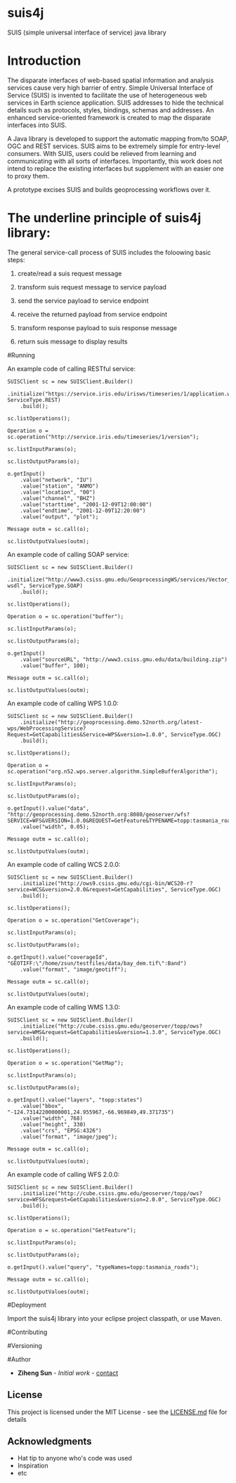 # suis4j

SUIS (simple universal interface of service) java library

# Introduction

The disparate interfaces of web-based spatial information and analysis services cause very high barrier of entry. Simple Universal Interface of Service (SUIS) is invented to facilitate the use of heterogeneous web services in Earth science application. SUIS addresses to hide the technical details such as protocols, styles, bindings, schemas and addresses. An enhanced service-oriented framework is created to map the disparate interfaces into SUIS. 

A Java library is developed to support the automatic mapping from/to SOAP, OGC and REST services. SUIS aims to be extremely simple for entry-level consumers. With SUIS, users could be relieved from learning and communicating with all sorts of interfaces. Importantly, this work does not intend to replace the existing interfaces but supplement with an easier one to proxy them. 

A prototype excises SUIS and builds geoprocessing workflows over it.

# The underline principle of suis4j library:

The general service-call process of SUIS includes the foloowing basic steps:

1) create/read a suis request message

2) transform suis request message to service payload

3) send the service payload to service endpoint

4) receive the returned payload from service endpoint

5) transform response payload to suis response message

6) return suis message to display results

#Running

An example code of calling RESTful service:

```
SUISClient sc = new SUISClient.Builder()
	.initialize("https://service.iris.edu/irisws/timeseries/1/application.wadl", ServiceType.REST)
	.build(); 
		
sc.listOperations();
		
Operation o = sc.operation("http://service.iris.edu/timeseries/1/version");

sc.listInputParams(o);

sc.listOutputParams(o);

o.getInput()
	.value("network", "IU")
	.value("station", "ANMO")
	.value("location", "00")
	.value("channel", "BHZ")
	.value("starttime", "2001-12-09T12:00:00")
	.value("endtime", "2001-12-09T12:20:00")
	.value("output", "plot");
	
Message outm = sc.call(o);
		
sc.listOutputValues(outm);
```

An example code of calling SOAP service:

```
SUISClient sc = new SUISClient.Builder()
	.initialize("http://www3.csiss.gmu.edu/GeoprocessingWS/services/Vector_Buffer_OGR?wsdl", ServiceType.SOAP)
	.build(); 
		
sc.listOperations();
		
Operation o = sc.operation("buffer");
		
sc.listInputParams(o);
		
sc.listOutputParams(o);

o.getInput()
	.value("sourceURL", "http://www3.csiss.gmu.edu/data/building.zip")
	.value("buffer", 100);
	
Message outm = sc.call(o);
		
sc.listOutputValues(outm);
```

An example code of calling WPS 1.0.0:

```
SUISClient sc = new SUISClient.Builder()
	.initialize("http://geoprocessing.demo.52north.org/latest-wps/WebProcessingService?Request=GetCapabilities&Service=WPS&version=1.0.0", ServiceType.OGC)
	.build(); 
		
sc.listOperations();
		
Operation o = sc.operation("org.n52.wps.server.algorithm.SimpleBufferAlgorithm");
		
sc.listInputParams(o);

sc.listOutputParams(o);

o.getInput().value("data", "http://geoprocessing.demo.52north.org:8080/geoserver/wfs?SERVICE=WFS&VERSION=1.0.0&REQUEST=GetFeature&TYPENAME=topp:tasmania_roads&SRS=EPSG:4326&OUTPUTFORMAT=GML3")
	.value("width", 0.05);
	
Message outm = sc.call(o);
		
sc.listOutputValues(outm);

```

An example code of calling WCS 2.0.0:

```
SUISClient sc = new SUISClient.Builder()
	.initialize("http://ows9.csiss.gmu.edu/cgi-bin/WCS20-r?service=WCS&version=2.0.0&request=GetCapabilities", ServiceType.OGC)
	.build(); 

sc.listOperations();
		
Operation o = sc.operation("GetCoverage");
		
sc.listInputParams(o);

sc.listOutputParams(o);

o.getInput().value("coverageId", "GEOTIFF:\"/home/zsun/testfiles/data/bay_dem.tif\":Band")
	.value("format", "image/geotiff");

Message outm = sc.call(o);
		
sc.listOutputValues(outm);

```

An example code of calling WMS 1.3.0:

```
SUISClient sc = new SUISClient.Builder()
	.initialize("http://cube.csiss.gmu.edu/geoserver/topp/ows?service=WMS&request=GetCapabilities&version=1.3.0", ServiceType.OGC)
	.build(); 

sc.listOperations();
		
Operation o = sc.operation("GetMap");
		
sc.listInputParams(o);

sc.listOutputParams(o);

o.getInput().value("layers", "topp:states")
	.value("bbox", "-124.73142200000001,24.955967,-66.969849,49.371735")
	.value("width", 768)
	.value("height", 330)
	.value("crs", "EPSG:4326")
	.value("format", "image/jpeg");

Message outm = sc.call(o);
		
sc.listOutputValues(outm);
```

An example code of calling WFS 2.0.0:

```
SUISClient sc = new SUISClient.Builder()
	.initialize("http://cube.csiss.gmu.edu/geoserver/topp/ows?service=WFS&request=GetCapabilities&version=2.0.0", ServiceType.OGC)
	.build(); 

sc.listOperations();
		
Operation o = sc.operation("GetFeature");
		
sc.listInputParams(o);

sc.listOutputParams(o);

o.getInput().value("query", "typeNames=topp:tasmania_roads");

Message outm = sc.call(o);
		
sc.listOutputValues(outm);
```

#Deployment

Import the suis4j library into your eclipse project classpath, or use Maven.

#Contributing


#Versioning


#Author

* **Ziheng Sun** - *Initial work* - [contact](https://zihengsun.com)

## License

This project is licensed under the MIT License - see the [LICENSE.md](LICENSE.md) file for details

## Acknowledgments

* Hat tip to anyone who's code was used
* Inspiration
* etc
